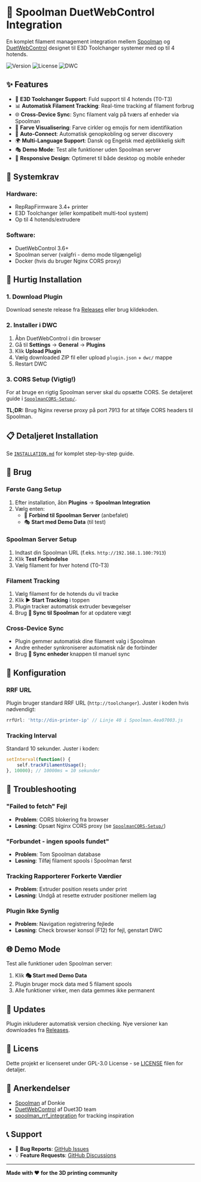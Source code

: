 # 🧵 Spoolman DuetWebControl Integration

En komplet filament management integration mellem [Spoolman](https://github.com/Donkie/Spoolman) og [DuetWebControl](https://github.com/Duet3D/DuetWebControl) designet til E3D Toolchanger systemer med op til 4 hotends.

![Version](https://img.shields.io/badge/version-0.4.9-blue)
![License](https://img.shields.io/badge/license-GPL--3.0-green)
![DWC](https://img.shields.io/badge/DWC-3.6+-orange)

## ✨ **Features**

- 🔧 **E3D Toolchanger Support**: Fuld support til 4 hotends (T0-T3)
- 📊 **Automatisk Filament Tracking**: Real-time tracking af filament forbrug
- 🌐 **Cross-Device Sync**: Sync filament valg på tværs af enheder via Spoolman
- 🎨 **Farve Visualisering**: Farve cirkler og emojis for nem identifikation  
- 🔄 **Auto-Connect**: Automatisk genopkobling og server discovery
- 🌍 **Multi-Language Support**: Dansk og Engelsk med øjeblikkelig skift
- 🎭 **Demo Mode**: Test alle funktioner uden Spoolman server
- 📱 **Responsive Design**: Optimeret til både desktop og mobile enheder

## 🔧 **Systemkrav**

### **Hardware:**
- RepRapFirmware 3.4+ printer
- E3D Toolchanger (eller kompatibelt multi-tool system)
- Op til 4 hotends/extrudere

### **Software:**
- DuetWebControl 3.6+
- Spoolman server (valgfri - demo mode tilgængelig)
- Docker (hvis du bruger Nginx CORS proxy)

## 🚀 **Hurtig Installation**

### **1. Download Plugin**
Download seneste release fra [Releases](https://github.com/EmilVitus/Spoolman-DuetWebControl/releases) eller brug kildekoden.

### **2. Installer i DWC**
1. Åbn DuetWebControl i din browser
2. Gå til **Settings** → **General** → **Plugins**
3. Klik **Upload Plugin**
4. Vælg downloaded ZIP fil eller upload `plugin.json` + `dwc/` mappe
5. Restart DWC

### **3. CORS Setup (Vigtig!)**
For at bruge en rigtig Spoolman server skal du opsætte CORS. Se detaljeret guide i [`SpoolmanCORS-Setup/`](./SpoolmanCORS-Setup/).

**TL;DR:** Brug Nginx reverse proxy på port 7913 for at tilføje CORS headers til Spoolman.

## 📋 **Detaljeret Installation**

Se [`INSTALLATION.md`](./INSTALLATION.md) for komplet step-by-step guide.

## 🎯 **Brug**

### **Første Gang Setup**
1. Efter installation, åbn **Plugins** → **Spoolman Integration**
2. Vælg enten:
   - 🔌 **Forbind til Spoolman Server** (anbefalet)
   - 🎭 **Start med Demo Data** (til test)

### **Spoolman Server Setup**
1. Indtast din Spoolman URL (f.eks. `http://192.168.1.100:7913`)
2. Klik **Test Forbindelse**
3. Vælg filament for hver hotend (T0-T3)

### **Filament Tracking**
1. Vælg filament for de hotends du vil tracke
2. Klik **▶️ Start Tracking** i toppen
3. Plugin tracker automatisk extruder bevægelser
4. Brug **📡 Sync til Spoolman** for at opdatere vægt

### **Cross-Device Sync**
- Plugin gemmer automatisk dine filament valg i Spoolman
- Andre enheder synkroniserer automatisk når de forbinder
- Brug **🔄 Sync enheder** knappen til manuel sync

## 🔧 **Konfiguration**

### **RRF URL**
Plugin bruger standard RRF URL (`http://toolchanger`). Juster i koden hvis nødvendigt:
```javascript
rrfUrl: 'http://din-printer-ip' // Linje 40 i Spoolman.4ea07003.js
```

### **Tracking Interval**
Standard 10 sekunder. Juster i koden:
```javascript
setInterval(function() {
    self.trackFilamentUsage();
}, 10000); // 10000ms = 10 sekunder
```

## 🐛 **Troubleshooting**

### **"Failed to fetch" Fejl**
- **Problem**: CORS blokering fra browser
- **Løsning**: Opsæt Nginx CORS proxy (se [`SpoolmanCORS-Setup/`](./SpoolmanCORS-Setup/))

### **"Forbundet - ingen spools fundet"**
- **Problem**: Tom Spoolman database
- **Løsning**: Tilføj filament spools i Spoolman først

### **Tracking Rapporterer Forkerte Værdier**
- **Problem**: Extruder position resets under print
- **Løsning**: Undgå at resette extruder positioner mellem lag

### **Plugin Ikke Synlig**
- **Problem**: Navigation registrering fejlede
- **Løsning**: Check browser konsol (F12) for fejl, genstart DWC

## 🌐 **Demo Mode**

Test alle funktioner uden Spoolman server:
1. Klik **🎭 Start med Demo Data**
2. Plugin bruger mock data med 5 filament spools
3. Alle funktioner virker, men data gemmes ikke permanent

## 🔄 **Updates**

Plugin inkluderer automatisk version checking. Nye versioner kan downloades fra [Releases](https://github.com/EmilVitus/Spoolman-DuetWebControl/releases).


## 📄 **Licens**

Dette projekt er licenseret under GPL-3.0 License - se [LICENSE](./LICENSE) filen for detaljer.

## 🙏 **Anerkendelser**

- [Spoolman](https://github.com/Donkie/Spoolman) af Donkie
- [DuetWebControl](https://github.com/Duet3D/DuetWebControl) af Duet3D team
- [spoolman_rrf_integration](https://github.com/Superbrain8/spoolman_rrf_integration) for tracking inspiration

## 📞 **Support**

- 🐛 **Bug Reports**: [GitHub Issues](https://github.com/EmilVitus/Spoolman-DuetWebControl/issues)
- 💡 **Feature Requests**: [GitHub Discussions](https://github.com/EmilVitus/Spoolman-DuetWebControl/discussions)

---

**Made with ❤️ for the 3D printing community**